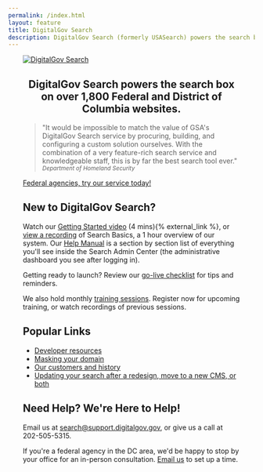 ```yaml
---
permalink: /index.html
layout: feature
title: DigitalGov Search
description: DigitalGov Search (formerly USASearch) powers the search box on thousands of government websites. Use it to improve the public's search experience on your agency's site.
---
```



<article class="article feature" style="padding:0 30px; margin-top: 10px;">
<div class="banner" style="text-center center-block">
  <a href="/">
    <img class="img-responsive center-block" src="https://d3qcdigd1fhos0.cloudfront.net/blog/img/digitalgov_search_logo.png" alt="DigitalGov Search" />
  </a>
</div>

<div style="text-align: center;">
<h1>DigitalGov&nbsp;Search powers the search box on over 1,800 Federal and District of Columbia websites.</h1>
</div>

> "It would be impossible to match the value of GSA's DigitalGov Search service by procuring, building, and configuring a custom solution ourselves. With the combination of a very feature-rich search service and knowledgeable staff, this is by far the best search tool ever."
<small><cite>Department of Homeland Security</cite></small>

<div class='signup-wrapper'>
  <a href="http://search.usa.gov/signup" class="btn btn-primary btn-large">Federal agencies, try our service today!</a>
</div>

## New to DigitalGov Search?

Watch our <a href="https://www.youtube.com/watch?v=TnlpuudK_WY">Getting Started video</a> (4 mins){% external_link %}, or [view a recording](/manual/training.html) of Search Basics, a 1 hour overview of our system.  Our <a href="/manual/index.html">Help Manual</a> is a section by section list of everything you'll see inside the Search Admin Center (the administrative dashboard you see after logging in).

Getting ready to launch? Review our <a href="/blog/go-live.html">go-live checklist</a> for tips and reminders.

We also hold monthly [training sessions](/manual/training.html). Register now for upcoming training, or watch recordings of previous sessions.

## Popular Links

* <a href="/developer/index.html">Developer resources</a>
* <a href="/manual/cname.html">Masking your domain</a>
* <a href="/customers.html">Our customers and history</a>
* <a href="/blog/redesign.html">Updating your search after a redesign, move to a new CMS, or both</a>

## Need Help? We're Here to Help!

Email us at <search@support.digitalgov.gov>, or give us a call at 202-505-5315.

If you're a federal agency in the DC area, we'd be happy to stop by your office for an in-person consultation. [Email us](mailto:search@support.digitalgov.gov) to set up a time.
</article>
